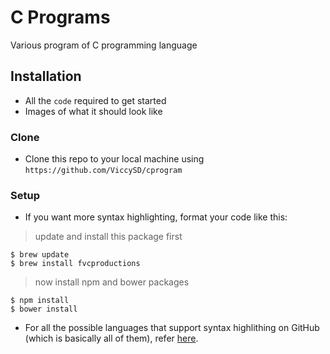 # C Programs
Various program of C programming language 

## Installation

- All the `code` required to get started
- Images of what it should look like

### Clone

- Clone this repo to your local machine using `https://github.com/ViccySD/cprogram`

### Setup

- If you want more syntax highlighting, format your code like this:

> update and install this package first

```shell
$ brew update
$ brew install fvcproductions
```

> now install npm and bower packages

```shell
$ npm install
$ bower install
```

- For all the possible languages that support syntax highlithing on GitHub (which is basically all of them), refer <a href="https://github.com/github/linguist/blob/master/lib/linguist/languages.yml" target="_blank">here</a>.
